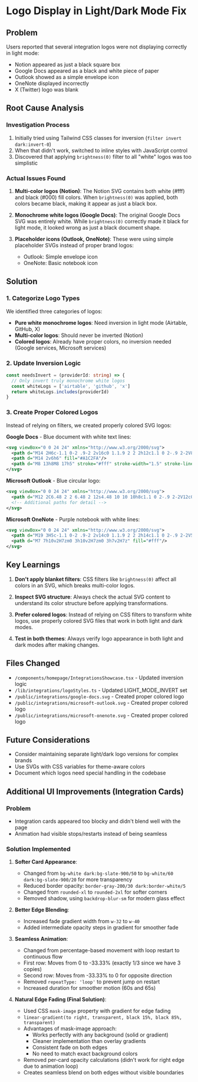 # Logo Display in Light/Dark Mode Fix

## Problem
Users reported that several integration logos were not displaying correctly in light mode:
- Notion appeared as just a black square box
- Google Docs appeared as a black and white piece of paper
- Outlook showed as a simple envelope icon
- OneNote displayed incorrectly
- X (Twitter) logo was blank

## Root Cause Analysis

### Investigation Process
1. Initially tried using Tailwind CSS classes for inversion (`filter invert dark:invert-0`)
2. When that didn't work, switched to inline styles with JavaScript control
3. Discovered that applying `brightness(0)` filter to all "white" logos was too simplistic

### Actual Issues Found

1. **Multi-color logos (Notion)**: The Notion SVG contains both white (#fff) and black (#000) fill colors. When `brightness(0)` was applied, both colors became black, making it appear as just a black box.

2. **Monochrome white logos (Google Docs)**: The original Google Docs SVG was entirely white. While `brightness(0)` correctly made it black for light mode, it looked wrong as just a black document shape.

3. **Placeholder icons (Outlook, OneNote)**: These were using simple placeholder SVGs instead of proper brand logos:
   - Outlook: Simple envelope icon
   - OneNote: Basic notebook icon

## Solution

### 1. Categorize Logo Types
We identified three categories of logos:
- **Pure white monochrome logos**: Need inversion in light mode (Airtable, GitHub, X)
- **Multi-color logos**: Should never be inverted (Notion)
- **Colored logos**: Already have proper colors, no inversion needed (Google services, Microsoft services)

### 2. Update Inversion Logic
```typescript
const needsInvert = (providerId: string) => {
  // Only invert truly monochrome white logos
  const whiteLogs = ['airtable', 'github', 'x']
  return whiteLogs.includes(providerId)
}
```

### 3. Create Proper Colored Logos
Instead of relying on filters, we created properly colored SVG logos:

**Google Docs** - Blue document with white text lines:
```svg
<svg viewBox="0 0 24 24" xmlns="http://www.w3.org/2000/svg">
  <path d="M14 2H6c-1.1 0-2 .9-2 2v16c0 1.1.9 2 2 2h12c1.1 0 2-.9 2-2V8l-6-6z" fill="#4285F4"/>
  <path d="M14 2v6h6" fill="#A1C2FA"/>
  <path d="M8 13h8M8 17h5" stroke="#fff" stroke-width="1.5" stroke-linecap="round"/>
</svg>
```

**Microsoft Outlook** - Blue circular logo:
```svg
<svg viewBox="0 0 24 24" xmlns="http://www.w3.org/2000/svg">
  <path d="M12 2C6.48 2 2 6.48 2 12s4.48 10 10 10h8c1.1 0 2-.9 2-2V12c0-5.52-4.48-10-10-10z" fill="#0078D4"/>
  <!-- Additional paths for detail -->
</svg>
```

**Microsoft OneNote** - Purple notebook with white lines:
```svg
<svg viewBox="0 0 24 24" xmlns="http://www.w3.org/2000/svg">
  <path d="M19 3H5c-1.1 0-2 .9-2 2v14c0 1.1.9 2 2 2h14c1.1 0 2-.9 2-2V5c0-1.1-.9-2-2-2z" fill="#7719AA"/>
  <path d="M7 7h10v2H7zm0 3h10v2H7zm0 3h7v2H7z" fill="#fff"/>
</svg>
```

## Key Learnings

1. **Don't apply blanket filters**: CSS filters like `brightness(0)` affect all colors in an SVG, which breaks multi-color logos.

2. **Inspect SVG structure**: Always check the actual SVG content to understand its color structure before applying transformations.

3. **Prefer colored logos**: Instead of relying on CSS filters to transform white logos, use properly colored SVG files that work in both light and dark modes.

4. **Test in both themes**: Always verify logo appearance in both light and dark modes after making changes.

## Files Changed
- `/components/homepage/IntegrationsShowcase.tsx` - Updated inversion logic
- `/lib/integrations/logoStyles.ts` - Updated LIGHT_MODE_INVERT set
- `/public/integrations/google-docs.svg` - Created proper colored logo
- `/public/integrations/microsoft-outlook.svg` - Created proper colored logo
- `/public/integrations/microsoft-onenote.svg` - Created proper colored logo

## Future Considerations
- Consider maintaining separate light/dark logo versions for complex brands
- Use SVGs with CSS variables for theme-aware colors
- Document which logos need special handling in the codebase

## Additional UI Improvements (Integration Cards)

### Problem
- Integration cards appeared too blocky and didn't blend well with the page
- Animation had visible stops/restarts instead of being seamless

### Solution Implemented

1. **Softer Card Appearance**:
   - Changed from `bg-white dark:bg-slate-900/50` to `bg-white/60 dark:bg-slate-900/20` for more transparency
   - Reduced border opacity: `border-gray-200/30 dark:border-white/5`
   - Changed from `rounded-xl` to `rounded-2xl` for softer corners
   - Removed shadow, using `backdrop-blur-sm` for modern glass effect

2. **Better Edge Blending**:
   - Increased fade gradient width from `w-32` to `w-40`
   - Added intermediate opacity steps in gradient for smoother fade

3. **Seamless Animation**:
   - Changed from percentage-based movement with loop restart to continuous flow
   - First row: Moves from 0 to -33.33% (exactly 1/3 since we have 3 copies)
   - Second row: Moves from -33.33% to 0 for opposite direction
   - Removed `repeatType: 'loop'` to prevent jump on restart
   - Increased duration for smoother motion (60s and 65s)

4. **Natural Edge Fading (Final Solution)**:
   - Used CSS `mask-image` property with gradient for edge fading
   - `linear-gradient(to right, transparent, black 15%, black 85%, transparent)`
   - Advantages of mask-image approach:
     - Works perfectly with any background (solid or gradient)
     - Cleaner implementation than overlay gradients
     - Consistent fade on both edges
     - No need to match exact background colors
   - Removed per-card opacity calculations (didn't work for right edge due to animation loop)
   - Creates seamless blend on both edges without visible boundaries